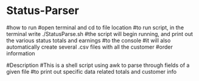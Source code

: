 # Status-Parser
#how to run 
#open terminal and cd to file location
#to run script, in the terminal write ./StatusParse.sh
#the script will begin running, and print out the various status totals and earnings
#to the console
#it will also automatically create several .csv files with all the customer
#order information

#Description
#This is a shell script using awk to parse through fields of a given file
#to print out specific data related totals and customer info
